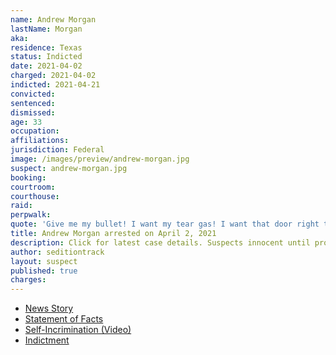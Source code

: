 ```yaml
---
name: Andrew Morgan
lastName: Morgan
aka:
residence: Texas
status: Indicted
date: 2021-04-02
charged: 2021-04-02
indicted: 2021-04-21
convicted: 
sentenced: 
dismissed: 
age: 33
occupation:
affiliations:
jurisdiction: Federal
image: /images/preview/andrew-morgan.jpg
suspect: andrew-morgan.jpg
booking:
courtroom:
courthouse:
raid:
perpwalk:
quote: 'Give me my bullet! I want my tear gas! I want that door right there!'
title: Andrew Morgan arrested on April 2, 2021
description: Click for latest case details. Suspects innocent until proven guilty.
author: seditiontrack
layout: suspect
published: true
charges:
---
```

- [News Story](https://news.yahoo.com/rioter-filmed-bashing-capitol-cops-223359036.html)
- [Statement of Facts](https://assets.documentcloud.org/documents/20601199/andrew-jackson-morgan-jr.pdf)
- [Self-Incrimination (Video)](https://www.youtube.com/watch?v=baV5XGmNteA)
- [Indictment](https://www.justice.gov/usao-dc/case-multi-defendant/file/1389886/download)
